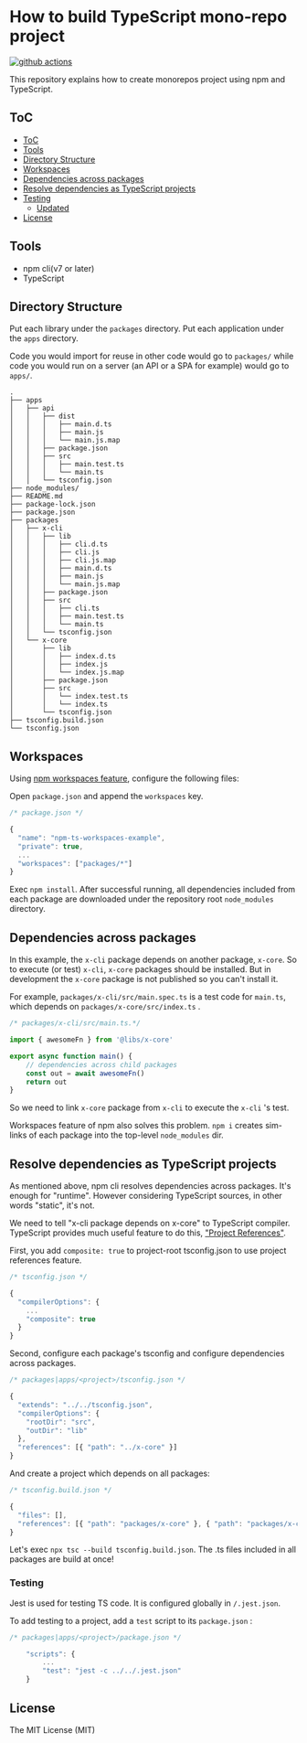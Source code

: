 # How to build TypeScript mono-repo project

[![github actions](https://github.com/Quramy/npm-ts-workspaces-example/workflows/build/badge.svg)](https://github.com/Quramy/npm-ts-workspaces-example/actions)

This repository explains how to create monorepos project using npm and TypeScript.

## ToC

-   [ToC](#toc)
-   [Tools](#tools)
-   [Directory Structure](#directory-structure)
-   [Workspaces](#workspaces)
-   [Dependencies across packages](#dependencies-across-packages)
-   [Resolve dependencies as TypeScript projects](#resolve-dependencies-as-typescript-projects)
-   [Testing](#testing)
    -   [Updated](#updated)
-   [License](#license)

## Tools

-   npm cli(v7 or later)
-   TypeScript

## Directory Structure

Put each library under the `packages` directory.
Put each application under the `apps` directory.

Code you would import for reuse in other code would go to `packages/` while code you would run on a server (an API or a SPA for example) would go to `apps/`.

```
.
├── apps
│   ├── api
│   │   ├── dist
│   │   │   ├── main.d.ts
│   │   │   ├── main.js
│   │   │   └── main.js.map
│   │   ├── package.json
│   │   ├── src
│   │   │   ├── main.test.ts
│   │   │   └── main.ts
│   │   └── tsconfig.json
├── node_modules/
├── README.md
├── package-lock.json
├── package.json
├── packages
│   ├── x-cli
│   │   ├── lib
│   │   │   ├── cli.d.ts
│   │   │   ├── cli.js
│   │   │   ├── cli.js.map
│   │   │   ├── main.d.ts
│   │   │   ├── main.js
│   │   │   └── main.js.map
│   │   ├── package.json
│   │   ├── src
│   │   │   ├── cli.ts
│   │   │   ├── main.test.ts
│   │   │   └── main.ts
│   │   └── tsconfig.json
│   └── x-core
│       ├── lib
│       │   ├── index.d.ts
│       │   ├── index.js
│       │   └── index.js.map
│       ├── package.json
│       ├── src
│       │   └── index.test.ts
│       │   └── index.ts
│       └── tsconfig.json
├── tsconfig.build.json
└── tsconfig.json
```

## Workspaces

Using [npm workspaces feature](https://github.com/npm/rfcs/blob/latest/implemented/0026-workspaces.md), configure the following files:

Open `package.json` and append the `workspaces` key.

```js
/* package.json */

{
  "name": "npm-ts-workspaces-example",
  "private": true,
  ...
  "workspaces": ["packages/*"]
}
```

Exec `npm install`. After successful running, all dependencies included from each package are downloaded under the repository root `node_modules` directory.

## Dependencies across packages

In this example, the `x-cli` package depends on another package, `x-core`. So to execute (or test) `x-cli`, `x-core` packages should be installed.
But in development the `x-core` package is not published so you can't install it.

For example, `packages/x-cli/src/main.spec.ts` is a test code for `main.ts`, which depends on `packages/x-core/src/index.ts` .

```ts
/* packages/x-cli/src/main.ts.*/

import { awesomeFn } from '@libs/x-core'

export async function main() {
    // dependencies across child packages
    const out = await awesomeFn()
    return out
}
```

So we need to link `x-core` package from `x-cli` to execute the `x-cli` 's test.

Workspaces feature of npm also solves this problem. `npm i` creates sim-links of each package into the top-level `node_modules` dir.

## Resolve dependencies as TypeScript projects

As mentioned above, npm cli resolves dependencies across packages. It's enough for "runtime". However considering TypeScript sources, in other words "static", it's not.

We need to tell "x-cli package depends on x-core" to TypeScript compiler. TypeScript provides much useful feature to do this, ["Project References"](https://www.typescriptlang.org/docs/handbook/project-references.html).

First, you add `composite: true` to project-root tsconfig.json to use project references feature.

```js
/* tsconfig.json */

{
  "compilerOptions": {
    ...
    "composite": true
  }
}
```

Second, configure each package's tsconfig and configure dependencies across packages.

```js
/* packages|apps/<project>/tsconfig.json */

{
  "extends": "../../tsconfig.json",
  "compilerOptions": {
    "rootDir": "src",
    "outDir": "lib"
  },
  "references": [{ "path": "../x-core" }]
}
```

And create a project which depends on all packages:

```js
/* tsconfig.build.json */

{
  "files": [],
  "references": [{ "path": "packages/x-core" }, { "path": "packages/x-cli" }]
}
```

Let's exec `npx tsc --build tsconfig.build.json`. The .ts files included in all packages are build at once!

### Testing

Jest is used for testing TS code. It is configured globally in `/.jest.json`.

To add testing to a project, add a `test` script to its `package.json` :

```js
/* packages|apps/<project>/package.json */

    "scripts": {
        ...
        "test": "jest -c ../../.jest.json"
    }
```

## License

The MIT License (MIT)
